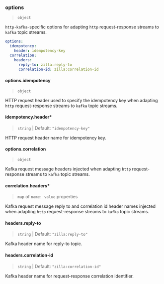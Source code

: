 ### options

> `object`

`http-kafka`-specific options for adapting `http` request-response streams to `kafka` topic streams.

```yaml
options:
  idempotency:
    header: idempotency-key
  correlation:
    headers:
      reply-to: zilla:reply-to
      correlation-id: zilla:correlation-id
```

#### options.idempotency

> `object`

HTTP request header used to specify the idempotency key when adapting `http` request-response streams to `kafka` topic streams.

#### idempotency.header\*

> `string` | Default: `"idempotency-key"`

HTTP request header name for idempotency key.

#### options.correlation

> `object`

Kafka request message headers injected when adapting `http` request-response streams to `kafka` topic streams.

#### correlation.headers\*

> `map` of `name: value` properties

Kafka request message reply to and correlation id header names injected when adapting `http` request-response streams to `kafka` topic streams.

#### headers.reply-to

> `string` | Default: `"zilla:reply-to"`

Kafka header name for reply-to topic.

#### headers.correlation-id

> `string` | Default: `"zilla:correlation-id"`

Kafka header name for request-response correlation identifier.
